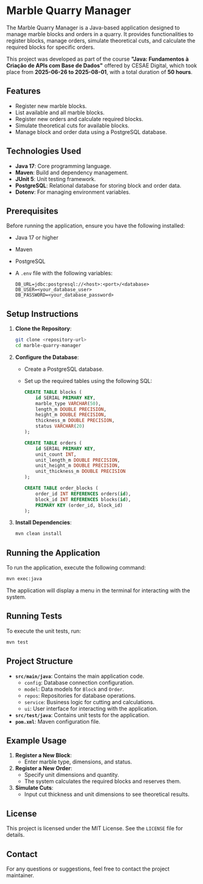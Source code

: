 # Marble Quarry Manager

The Marble Quarry Manager is a Java-based application designed to manage marble blocks and orders in a quarry. It provides functionalities to register blocks, manage orders, simulate theoretical cuts, and calculate the required blocks for specific orders.

This project was developed as part of the course **"Java: Fundamentos à Criação de APIs com Base de Dados"** offered by CESAE Digital, which took place from **2025-06-26 to 2025-08-01**, with a total duration of **50 hours**.

## Features

- Register new marble blocks.
- List available and all marble blocks.
- Register new orders and calculate required blocks.
- Simulate theoretical cuts for available blocks.
- Manage block and order data using a PostgreSQL database.

## Technologies Used

- **Java 17**: Core programming language.
- **Maven**: Build and dependency management.
- **JUnit 5**: Unit testing framework.
- **PostgreSQL**: Relational database for storing block and order data.
- **Dotenv**: For managing environment variables.

## Prerequisites

Before running the application, ensure you have the following installed:

- Java 17 or higher
- Maven
- PostgreSQL
- A `.env` file with the following variables:

  ```plaintext
  DB_URL=jdbc:postgresql://<host>:<port>/<database>
  DB_USER=<your_database_user>
  DB_PASSWORD=<your_database_password>
  ```

## Setup Instructions

1. **Clone the Repository**:

   ```bash
   git clone <repository-url>
   cd marble-quarry-manager
   ```

2. **Configure the Database**:
   - Create a PostgreSQL database.
   - Set up the required tables using the following SQL:

     ```sql
     CREATE TABLE blocks (
         id SERIAL PRIMARY KEY,
         marble_type VARCHAR(50),
         length_m DOUBLE PRECISION,
         height_m DOUBLE PRECISION,
         thickness_m DOUBLE PRECISION,
         status VARCHAR(20)
     );

     CREATE TABLE orders (
         id SERIAL PRIMARY KEY,
         unit_count INT,
         unit_length_m DOUBLE PRECISION,
         unit_height_m DOUBLE PRECISION,
         unit_thickness_m DOUBLE PRECISION
     );

     CREATE TABLE order_blocks (
         order_id INT REFERENCES orders(id),
         block_id INT REFERENCES blocks(id),
         PRIMARY KEY (order_id, block_id)
     );
     ```

3. **Install Dependencies**:

   ```bash
   mvn clean install
   ```

## Running the Application

To run the application, execute the following command:

```bash
mvn exec:java
```

The application will display a menu in the terminal for interacting with the system.

## Running Tests

To execute the unit tests, run:

```bash
mvn test
```

## Project Structure

- **`src/main/java`**: Contains the main application code.
  - `config`: Database connection configuration.
  - `model`: Data models for `Block` and `Order`.
  - `repos`: Repositories for database operations.
  - `service`: Business logic for cutting and calculations.
  - `ui`: User interface for interacting with the application.
- **`src/test/java`**: Contains unit tests for the application.
- **`pom.xml`**: Maven configuration file.

## Example Usage

1. **Register a New Block**:
   - Enter marble type, dimensions, and status.
2. **Register a New Order**:
   - Specify unit dimensions and quantity.
   - The system calculates the required blocks and reserves them.
3. **Simulate Cuts**:
   - Input cut thickness and unit dimensions to see theoretical results.

## License

This project is licensed under the MIT License. See the `LICENSE` file for details.

## Contact

For any questions or suggestions, feel free to contact the project maintainer.
